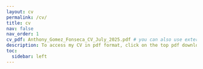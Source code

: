 ```yaml
---
layout: cv
permalink: /cv/
title: cv
nav: false
nav_order: 1
cv_pdf: Anthony_Gomez_Fonseca_CV_July_2025.pdf # you can also use external links here
description: To access my CV in pdf format, click on the top pdf download button.
toc:
  sidebar: left
---
```

